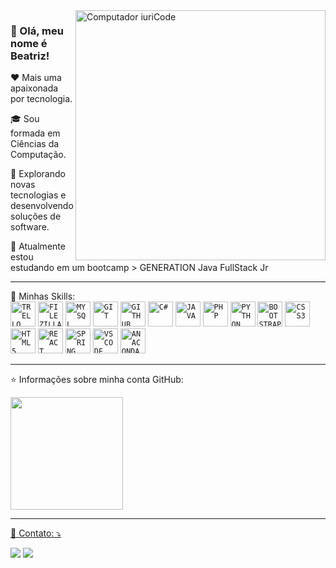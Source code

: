 
<img src="https://raw.githubusercontent.com/MicaelliMedeiros/micaellimedeiros/master/image/computer-illustration.png" min-width="400px" max-width="400px" width="400px" align="right" alt="Computador iuriCode">

<p align="left"> 
<h3>👋 Olá, meu nome é <strong>Beatriz!</strong></h3>
</p>
<p align="left">❤️ Mais uma apaixonada por tecnologia.</p>
<p align="left">🎓 Sou formada em Ciências da Computação.</p>
<p align="left">🤔 Explorando novas tecnologias e desenvolvendo soluções de software.</p>
<p align="left">🌱 Atualmente estou estudando em um bootcamp > GENERATION Java FullStack Jr</p>

----
</p>

<p align="left">
  🚀 Minhas Skills:
  <br>
  <code><img src="https://cdn.jsdelivr.net/gh/devicons/devicon/icons/trello/trello-plain.svg" width="40" height="40" title="TRELLO"/></code>
  <code><img src="https://cdn.jsdelivr.net/gh/devicons/devicon/icons/filezilla/filezilla-plain.svg" width="40" height="40" title="FILEZILLA"/></code>
  <code><img src="https://cdn.jsdelivr.net/gh/devicons/devicon/icons/mysql/mysql-original-wordmark.svg" width="40" height="40" title="MYSQL"/></code>
  <code><img src="https://cdn.jsdelivr.net/gh/devicons/devicon/icons/git/git-original-wordmark.svg" width="40" height="40" title="GIT"/></code>
  <code><img src="https://cdn.jsdelivr.net/gh/devicons/devicon/icons/github/github-original-wordmark.svg" width="40" height="40" title="GITHUB"/></code>
  <code><img src="https://cdn.jsdelivr.net/gh/devicons/devicon/icons/csharp/csharp-plain.svg" width="40" height="40" title="C#"/></code>
  <code><img src="https://cdn.jsdelivr.net/gh/devicons/devicon/icons/java/java-original.svg" width="40" height="40" title="JAVA"/></code>
  <code><img src="https://cdn.jsdelivr.net/gh/devicons/devicon/icons/php/php-plain.svg" width="40" height="40" title="PHP"/></code>
  <code><img src="https://cdn.jsdelivr.net/gh/devicons/devicon/icons/python/python-original-wordmark.svg" width="40" height="40" title="PYTHON"/></code>
  <code><img src="https://cdn.jsdelivr.net/gh/devicons/devicon/icons/bootstrap/bootstrap-original-wordmark.svg" width="40" height="40" title="BOOTSTRAP"/></code>
  <code><img src="https://cdn.jsdelivr.net/gh/devicons/devicon/icons/css3/css3-plain-wordmark.svg" width="40" height="40" title="CSS3"/></code>
  <code><img src="https://cdn.jsdelivr.net/gh/devicons/devicon/icons/html5/html5-original-wordmark.svg" width="40" height="40" title="HTML5"/></code>
  <code><img src="https://cdn.jsdelivr.net/gh/devicons/devicon/icons/react/react-original.svg" width="40" height="40" title="REACT"/></code>
  <code><img src="https://cdn.jsdelivr.net/gh/devicons/devicon/icons/spring/spring-original.svg" width="40" height="40" title="SPRING"/></code>
  <code><img src="https://cdn.jsdelivr.net/gh/devicons/devicon/icons/vscode/vscode-original.svg" width="40" height="40" title="VSCODE"/></code>
  <code><img src="https://cdn.jsdelivr.net/gh/devicons/devicon/icons/anaconda/anaconda-original-wordmark.svg" width="40" height="40" title="ANACONDA"/></code>
  
</p>

----

<p align="left">
⭐ Informações sobre minha conta GitHub:
<div>
<a href="https://github.com/beatrizangelita">
<img height="180em" src="https://github-readme-stats.vercel.app/api?username=beatrizangelita&show_icons=true&theme=dracula&include_all_commits=true&count_private=true"/>
</div>
</p>

----

<p align="left">
  💌 Contato: ⤵️
</p>

<p align="left">
  <a href="mailto:beatrizelzi@gmail.com" alt="Gmail">
  <img src="https://img.shields.io/badge/-Gmail-FF0000?style=flat-square&labelColor=FF0000&logo=gmail&logoColor=white&link=LINK-DO-SEU-EMAIL" /></a>

  <a href="https://www.linkedin.com/in/beatriz-angelita/" alt="Linkedin">
  <img src="https://img.shields.io/badge/-Linkedin-0e76a8?style=flat-square&logo=Linkedin&logoColor=white&link=LINK-DO-SEU-LINKEDIN" /></a>

